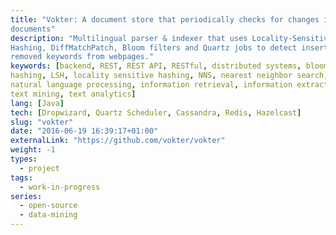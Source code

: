 ```yaml
---
title: "Vokter: A document store that periodically checks for changes in web
documents"
description: "Multilingual parser & indexer that uses Locality-Sensitive
Hashing, DiffMatchPatch, Bloom filters and Quartz jobs to detect inserted and
removed keywords from webpages."
keywords: [backend, REST, REST API, RESTful, distributed systems, bloom filter,
hashing, LSH, locality sensitive hashing, NNS, nearest neighbor search, NLP,
natural language processing, information retrieval, information extraction,
text mining, text analytics]
lang: [Java]
tech: [Dropwizard, Quartz Scheduler, Cassandra, Redis, Hazelcast]
slug: "vokter"
date: "2016-06-19 16:39:17+01:00"
externalLink: "https://github.com/vokter/vokter"
weight: -1
types:
  - project
tags:
  - work-in-progress
series:
  - open-source
  - data-mining
---
```

